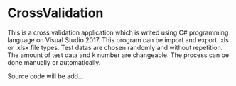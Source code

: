 # CrossValidation
This is a cross validation application which is writed using C# programming language on Visual Studio 2017. 
This program can be import and export .xls or .xlsx file types. 
Test datas are chosen randomly and without repetition. 
The amount of test data and k number are changeable. 
The process can be done manually or automatically.

Source code will be add...
